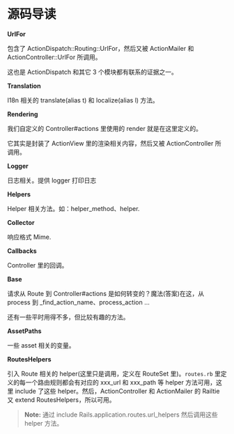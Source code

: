 # 源码导读

**UrlFor**

包含了 ActionDispatch::Routing::UrlFor，然后又被 ActionMailer 和 ActionController::UrlFor 所调用。

这也是 ActionDispatch 和其它 3 个模块都有联系的证据之一。

**Translation**

I18n 相关的 translate(alias t) 和 localize(alias l) 方法。

**Rendering**

我们自定义的 Controller#actions 里使用的 render 就是在这里定义的。

它其实是封装了 ActionView 里的渲染相关内容，然后又被 ActionController 所调用。

**Logger**

日志相关。提供 logger 打印日志

**Helpers**

Helper 相关方法。如：helper_method、helper.

**Collector**

响应格式 Mime.

**Callbacks**

Controller 里的回调。

**Base**

请求从 Route 到 Controller#actions 是如何转变的？魔法(答案)在这，从 process 到 _find_action_name、process_action ...

还有一些平时用得不多，但比较有趣的方法。

**AssetPaths**

一些 asset 相关的变量。

**RoutesHelpers**

引入 Route 相关的 helper(这里只是调用，定义在 RouteSet 里)。`routes.rb` 里定义的每一个路由规则都会有对应的 xxx_url 和 xxx_path 等 helper 方法可用，这里 include 了这些 helper。然后，ActionController 和 ActionMailer 的 Railtie 又 extend RoutesHelpers，所以可用。

> **Note:** 通过 include Rails.application.routes.url_helpers 然后调用这些 helper 方法。
